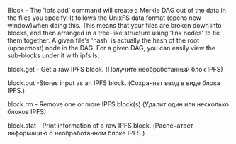 Block - The 'ipfs add' command will create a Merkle DAG out of the data in the files you specify. It follows the UnixFS data format (opens new window)when doing this. This means that your files are broken down into blocks, and then arranged in a tree-like structure using 'link nodes' to tie them together. A given file's 'hash' is actually the hash of the root (uppermost) node in the DAG. For a given DAG, you can easily view the sub-blocks under it with ipfs ls.


block.get - Get a raw IPFS block.
(Получите необработанный блок IPFS)

block.put -Stores input as an IPFS block.
(Сохраняет ввод в виде блока IPFS.)

block.rm - Remove one or more IPFS block(s)
(Удалит один или несколько блоков IPFS)

block.stat - Print information of a raw IPFS block.
(Распечатаeт информацию о необработанном блоке IPFS.)


